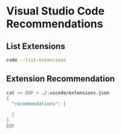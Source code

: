 # Visual Studio Code Recommendations

## List Extensions

```sh
code --list-extensions
```

## Extension Recommendation

```sh
cat << EOF > ./.vscode/extensions.json
{
  "recommendations": [

  ]
}
EOF
```
